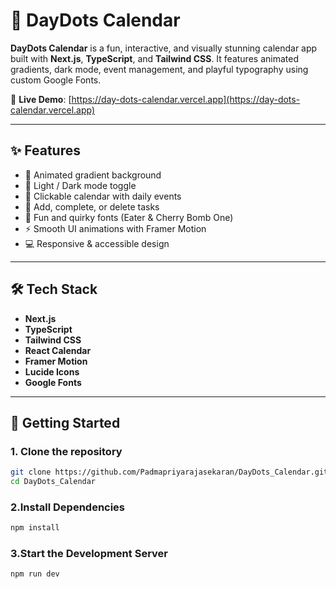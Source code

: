 # 📅 DayDots Calendar

**DayDots Calendar** is a fun, interactive, and visually stunning calendar app built with **Next.js**, **TypeScript**, and **Tailwind CSS**. It features animated gradients, dark mode, event management, and playful typography using custom Google Fonts.

🔗 **Live Demo**: [https://day-dots-calendar.vercel.app](https://day-dots-calendar.vercel.app)

---

## ✨ Features

- 🎨 Animated gradient background
- 🌙 Light / Dark mode toggle
- 📅 Clickable calendar with daily events
- 📝 Add, complete, or delete tasks
- 💃 Fun and quirky fonts (Eater & Cherry Bomb One)
- ⚡ Smooth UI animations with Framer Motion
- 💻 Responsive & accessible design

---

## 🛠 Tech Stack

- **Next.js**  
- **TypeScript**  
- **Tailwind CSS**  
- **React Calendar**  
- **Framer Motion**  
- **Lucide Icons**  
- **Google Fonts**

---

## 🚀 Getting Started

### 1. Clone the repository

```bash
git clone https://github.com/Padmapriyarajasekaran/DayDots_Calendar.git
cd DayDots_Calendar

```
### 2.Install Dependencies

```bash
npm install
```

### 3.Start the Development Server
```bash
npm run dev
```
